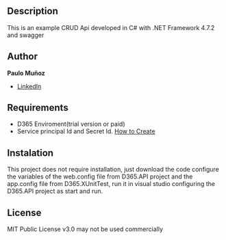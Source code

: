 ## Description

This is an example CRUD Api developed in C# with .NET Framework 4.7.2 and swagger

## Author
**Paulo Muñoz**

* [LinkedIn](https://www.linkedin.com/in/paulo-andr%C3%A9s-mu%C3%B1oz-cabrera/)

## Requirements

* D365 Enviroment(trial version or paid)
* Service principal Id and Secret Id. [How to Create](https://learn.microsoft.com/en-us/azure/active-directory/develop/howto-create-service-principal-portal)

## Instalation

This project does not require installation, just download the code configure the variables of the web.config file from D365.API project and the app.config file from D365.XUnitTest, run it in visual studio configuring the D365.API project as start and run.

## License
MIT Public License v3.0
may not be used commercially
